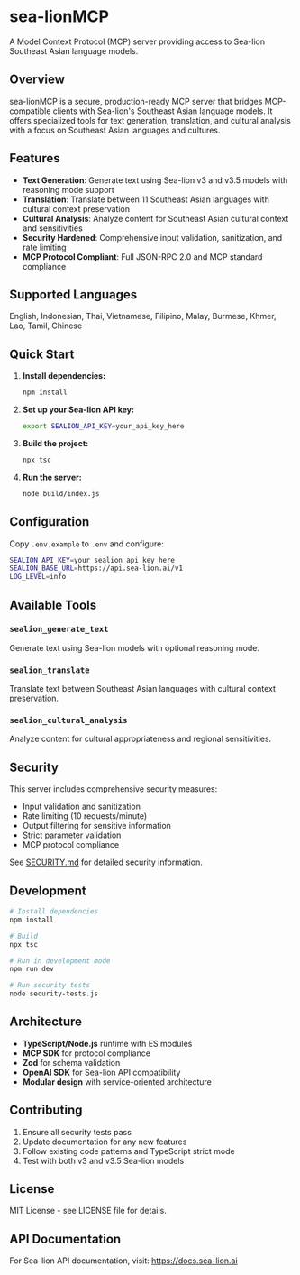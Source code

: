 # sea-lionMCP

A Model Context Protocol (MCP) server providing access to Sea-lion Southeast Asian language models.

## Overview

sea-lionMCP is a secure, production-ready MCP server that bridges MCP-compatible clients with Sea-lion's Southeast Asian language models. It offers specialized tools for text generation, translation, and cultural analysis with a focus on Southeast Asian languages and cultures.

## Features

- **Text Generation**: Generate text using Sea-lion v3 and v3.5 models with reasoning mode support
- **Translation**: Translate between 11 Southeast Asian languages with cultural context preservation
- **Cultural Analysis**: Analyze content for Southeast Asian cultural context and sensitivities
- **Security Hardened**: Comprehensive input validation, sanitization, and rate limiting
- **MCP Protocol Compliant**: Full JSON-RPC 2.0 and MCP standard compliance

## Supported Languages

English, Indonesian, Thai, Vietnamese, Filipino, Malay, Burmese, Khmer, Lao, Tamil, Chinese

## Quick Start

1. **Install dependencies:**
   ```bash
   npm install
   ```

2. **Set up your Sea-lion API key:**
   ```bash
   export SEALION_API_KEY=your_api_key_here
   ```

3. **Build the project:**
   ```bash
   npx tsc
   ```

4. **Run the server:**
   ```bash
   node build/index.js
   ```

## Configuration

Copy `.env.example` to `.env` and configure:

```bash
SEALION_API_KEY=your_sealion_api_key_here
SEALION_BASE_URL=https://api.sea-lion.ai/v1
LOG_LEVEL=info
```

## Available Tools

### `sealion_generate_text`
Generate text using Sea-lion models with optional reasoning mode.

### `sealion_translate`
Translate text between Southeast Asian languages with cultural context preservation.

### `sealion_cultural_analysis`
Analyze content for cultural appropriateness and regional sensitivities.

## Security

This server includes comprehensive security measures:
- Input validation and sanitization
- Rate limiting (10 requests/minute)
- Output filtering for sensitive information
- Strict parameter validation
- MCP protocol compliance

See [SECURITY.md](SECURITY.md) for detailed security information.

## Development

```bash
# Install dependencies
npm install

# Build
npx tsc

# Run in development mode
npm run dev

# Run security tests
node security-tests.js
```

## Architecture

- **TypeScript/Node.js** runtime with ES modules
- **MCP SDK** for protocol compliance
- **Zod** for schema validation
- **OpenAI SDK** for Sea-lion API compatibility
- **Modular design** with service-oriented architecture

## Contributing

1. Ensure all security tests pass
2. Update documentation for any new features
3. Follow existing code patterns and TypeScript strict mode
4. Test with both v3 and v3.5 Sea-lion models

## License

MIT License - see LICENSE file for details.

## API Documentation

For Sea-lion API documentation, visit: https://docs.sea-lion.ai